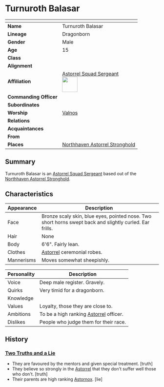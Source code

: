 # Turnuroth Balasar

| []() | |
| --- | --- |
| **Name** | Turnuroth Balasar |
| **Lineage** | Dragonborn |
| **Gender** | Male |
| **Age** | 15 |
| **Class** | |
| **Alignment** | |
| **Affiliation** | [Astorrel Squad Sergeant](../organisations/government/astorrel/ranks/astorrel-squad-sergeant.md)<br><img src="../../images/ranks/astorrel-4-squad-sergeant.png" height="50" /> |
| **Commanding Officer** | |
| **Subordinates** | |
| **Worship** | [Valnos](../gods/deities/valnos.md) |
| **Relations** | |
| **Acquaintances** | |
| **From** | |
| **Places** | [Northhaven Astorrel Stronghold](../places/settlements/strongholds/northhaven-astorrel-stronghold.md) |

## Summary

Turnuroth Balasar is an [Astorrel Squad Sergeant](../organisations/government/astorrel/ranks/astorrel-squad-sergeant.md) based out of the [Northhaven Astorrel Stronghold](../places/settlements/strongholds/northhaven-astorrel-stronghold.md).

## Characteristics

| Appearance | Description |
| --- | --- |
| Face | Bronze scaly skin, blue eyes, pointed nose. Two short horns swept back and slightly curled. Ear frills. |
| Hair | None |
| Body | 6'6". Fairly lean. |
| Clothes | [Astorrel](../organisations/government/astorrel/astorrel.md) ceremonial robes. |
| Mannerisms | Moves somewhat sheepishly. |

| Personality | Description |
| --- | --- |
| Voice | Deep male register. Gravely. |
| Quirks | Very timid for a dragonborn. |
| Knowledge | |
| Values | Loyalty, those they are close to. |
| Ambitions | To be a high ranking [Astorrel](../organisations/government/astorrel/astorrel.md) officer. |
| Dislikes | People who judge them for their race. |

## History

### [Two Truths and a Lie](../mechanics/roleplay/two-truths-and-a-lie.md)

- They are favoured by the mentors and given special treatment. [truth]
- They believe so strongly in the [Astorrel](../organisations/government/astorrel/astorrel.md) that they don't suffer well those who don't. [truth]
- Their parents are high ranking [Astornox](../organisations/government/astornox/astornox.md). [lie]
